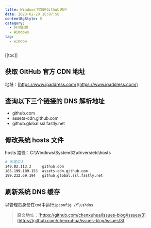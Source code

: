 ```yaml
---
title: Windows下加速Github访问
date: 2023-02-20 16:07:58
contentBgStyle: 5
category: 
  - 环境配置
  - Windows
tag: 
  - window
---
```


<!-- more -->

[[toc]]

## 获取 GitHub 官方 CDN 地址

地址：[https://www.ipaddress.com/](https://www.ipaddress.com/)

## 查询以下三个链接的 DNS 解析地址

- github.com
- assets-cdn.github.com
- github.global.ssl.fastly.net

## 修改系统 hosts 文件

hosts 路径：C:\Windows\System32\drivers\etc\hosts

```bash
# 末尾加入
140.82.113.3     github.com
185.199.109.153  assets-cdn.github.com
199.232.69.194   github.global.ssl.fastly.net
```

## 刷新系统 DNS 缓存

以管理员身份在`cmd`中运行`ipconfig /flushdns`

> 原文地址：[https://github.com/chenxuhua/issues-blog/issues/3](https://github.com/chenxuhua/issues-blog/issues/3)
